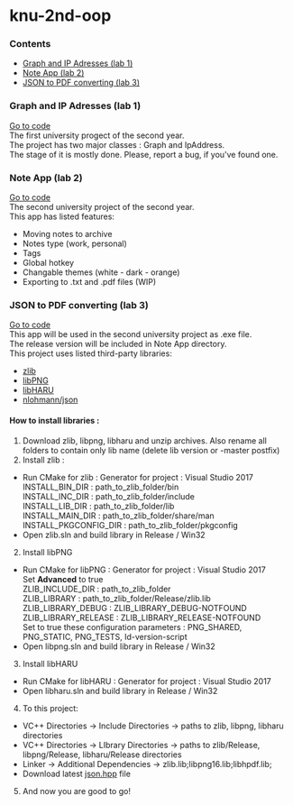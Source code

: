# knu-2nd-oop

### Contents
* [Graph and IP Adresses (lab 1)](https://github.com/tochanenko/knu-2nd-oop#graph-and-ip-adresses-lab-1)
* [Note App (lab 2)](https://github.com/tochanenko/knu-2nd-oop#note-app-lab-2)
* [JSON to PDF converting (lab 3)](https://github.com/tochanenko/knu-2nd-oop#json-to-pdf-converting-lab-3)

### Graph and IP Adresses (lab 1)
[Go to code](https://github.com/tochanenko/knu-2nd-oop/tree/master/Graph-IP-Addresses/Graph-IP-Addresses)\
The first university progect of the second year.\
The project has two major classes : Graph and IpAddress.\
The stage of it is mostly done. Please, report a bug, if you've found one.

### Note App (lab 2)
[Go to code](https://github.com/tochanenko/knu-2nd-oop/tree/master/Note-App)\
The second university project of the second year.\
This app has listed features:
* Moving notes to archive
* Notes type (work, personal)
* Tags
* Global hotkey
* Changable themes (white - dark - orange)
* Exporting to .txt and .pdf files (WIP)

### JSON to PDF converting (lab 3)
[Go to code](https://github.com/tochanenko/knu-2nd-oop/tree/master/JsonToPdf/JsonToPdf)\
This app will be used in the second university project as .exe file.\
The release version will be included in Note App directory.\
This project uses listed third-party libraries:
* [zlib](http://www.zlib.net/)
* [libPNG](http://www.libpng.org/)
* [libHARU](http://libharu.org/)
* [nlohmann/json](https://github.com/nlohmann/json)

#### How to install libraries :
1. Download zlib, libpng, libharu and unzip archives. Also rename all folders to contain only lib name (delete lib version or -master postfix)
2. Install zlib :
- Run CMake for zlib :
    Generator for project : Visual Studio 2017\
    INSTALL_BIN_DIR : path_to_zlib_folder/bin\
    INSTALL_INC_DIR : path_to_zlib_folder/include\
    INSTALL_LIB_DIR : path_to_zlib_folder/lib\
    INSTALL_MAIN_DIR : path_to_zlib_folder/share/man\
    INSTALL_PKGCONFIG_DIR : path_to_zlib_folder/pkgconfig
- Open zlib.sln and build library in Release / Win32
2. Install libPNG
- Run CMake for libPNG :
    Generator for project : Visual Studio 2017\
    Set **Advanced** to true\
    ZLIB_INCLUDE_DIR : path_to_zlib_folder\
    ZLIB_LIBRARY : path_to_zlib_folder/Release/zlib.lib\
    ZLIB_LIBRARY_DEBUG : ZLIB_LIBRARY_DEBUG-NOTFOUND\
    ZLIB_LIBRARY_RELEASE : ZLIB_LIBRARY_RELEASE-NOTFOUND\
    Set to true these configuration parameters : PNG_SHARED, PNG_STATIC, PNG_TESTS, Id-version-script
- Open libpng.sln and build library in Release / Win32
3. Install libHARU
- Run CMake for libHARU :
    Generator for project : Visual Studio 2017
- Open libharu.sln and build library in Release / Win32
4. To this project:
- VC++ Directories -> Include Directories -> paths to zlib, libpng, libharu directories
- VC++ Directories -> LIbrary Directories -> paths to zlib/Release, libpng/Release, libharu/Release directories
- Linker -> Additional Dependencies -> zlib.lib;libpng16.lib;libhpdf.lib;
- Download latest [json.hpp](https://github.com/nlohmann/json/releases) file
5. And now you are good to go!